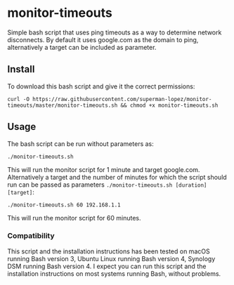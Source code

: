# monitor-timeouts
Simple bash script that uses ping timeouts as a way to determine network disconnects.  By default it uses google.com as the domain to ping, alternatively a target can be included as parameter.
## Install

To download this bash script and give it the correct permissions:
```
curl -O https://raw.githubusercontent.com/superman-lopez/monitor-timeouts/master/monitor-timeouts.sh && chmod +x monitor-timeouts.sh
```

## Usage

The bash script can be run without parameters as: 
```
./monitor-timeouts.sh
```

This will run the monitor script for 1 minute and target google.com.  Alternatively a target and the number of minutes for which the script should run can be passed as parameters `./monitor-timeouts.sh [duration] [target]`:
```
./monitor-timeouts.sh 60 192.168.1.1
```
This will run the monitor script for 60 minutes.

### Compatibility
This script and the installation instructions has been tested on macOS running Bash version 3, Ubuntu Linux running Bash version 4, Synology DSM running Bash version 4.  I expect you can run this script and the installation instructions on most systems running Bash, without problems.
